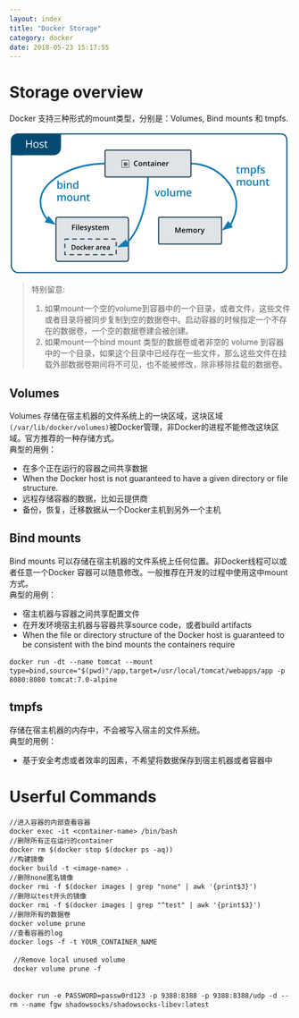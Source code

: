 ```yaml
---
layout: index
title: "Docker Storage"
category: docker
date: 2018-05-23 15:17:55
---
```


# Storage overview  
Docker 支持三种形式的mount类型，分别是：Volumes, Bind mounts 和 tmpfs.

![image](./images/docker/docker-storage-01.png)

> 特别留意:
> 1. 如果mount一个空的volume到容器中的一个目录，或者文件，这些文件或者目录将被同步复制到空的数据卷中。启动容器的时候指定一个不存在的数据卷，一个空的数据卷建会被创建。
> 2. 如果mount一个bind mount 类型的数据卷或者非空的 volume 到容器中的一个目录，如果这个目录中已经存在一些文件，那么这些文件在挂载外部数据卷期间将不可见，也不能被修改，除非移除挂载的数据卷。

## Volumes
Volumes 存储在宿主机器的文件系统上的一块区域，这块区域 ```(/var/lib/docker/volumes)```被Docker管理，非Docker的进程不能修改这块区域。官方推荐的一种存储方式。  
典型的用例：  
- 在多个正在运行的容器之间共享数据  
- When the Docker host is not guaranteed to have a given directory or file structure.
- 远程存储容器的数据，比如云提供商
- 备份，恢复，迁移数据从一个Docker主机到另外一个主机

## Bind mounts
Bind mounts 可以存储在宿主机器的文件系统上任何位置。非Docker线程可以或者任意一个Docker 容器可以随意修改。一般推荐在开发的过程中使用这中mount
方式。  
典型的用例：  
- 宿主机器与容器之间共享配置文件
- 在开发环境宿主机器与容器共享source code，或者build artifacts
- When the file or directory structure of the Docker host is guaranteed to be consistent with the bind mounts the containers require  

```
docker run -dt --name tomcat --mount type=bind,source="$(pwd)"/app,target=/usr/local/tomcat/webapps/app -p 8080:8080 tomcat:7.0-alpine
```

## tmpfs
存储在宿主机器的内存中，不会被写入宿主的文件系统。  
典型的用例：  
- 基于安全考虑或者效率的因素，不希望将数据保存到宿主机器或者容器中  




# Userful Commands
```shell
//进入容器的内部查看容器
docker exec -it <container-name> /bin/bash
//删除所有正在运行的container
docker rm $(docker stop $(docker ps -aq))
//构建镜像
docker build -t <image-name> .
//删除none匿名镜像
docker rmi -f $(docker images | grep "none" | awk '{print$3}')
//删除以test开头的镜像
docker rmi -f $(docker images | grep "^test" | awk '{print$3}')
//删除所有的数据卷
docker volume prune
//查看容器的log
docker logs -f -t YOUR_CONTAINER_NAME

 //Remove local unused volume
 docker volume prune -f


docker run -e PASSWORD=passw0rd123 -p 9388:8388 -p 9388:8388/udp -d --rm --name fgw shadowsocks/shadowsocks-libev:latest
```


